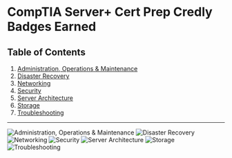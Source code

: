 # CompTIA Server+ Cert Prep Credly Badges Earned
## Table of Contents
1.  [Administration, Operations & Maintenance]()
2.  [Disaster Recovery]()
3.  [Networking]()
4.  [Security]()
5.  [Server Architecture]()
6.  [Storage]()
7.  [Troubleshooting]()
---
![Administration, Operations & Maintenance](https://github.com/iamroot-GitHub/CompTIA-Server-Plus-Cert-Prep-Credly-Badges-Earned/blob/978120824369ced142efea81a7b460a78a85cbff/CompTIA%20Server%2B%20Cert%20Prep/CompTIA%20Server%2B%20Cert%20Prep%20Administration%2C%20Operations%20%26%20Maintenance.png)
![Disaster Recovery](https://github.com/iamroot-GitHub/CompTIA-Server-Plus-Cert-Prep-Credly-Badges-Earned/blob/cc0435c79fbf08c3d19dbc98d49c24296f1999c8/CompTIA%20Server%2B%20Cert%20Prep/CompTIA%20Server%2B%20Cert%20Prep%20Disaster%20Recovery.png)
![Networking](https://github.com/iamroot-GitHub/CompTIA-Server-Plus-Cert-Prep-Credly-Badges-Earned/blob/a4d509ff0b5db775640cbfcdb63cb3bc6923393e/CompTIA%20Server%2B%20Cert%20Prep/CompTIA%20Server%2B%20Cert%20Prep%20Networking.png)
![Security](https://github.com/iamroot-GitHub/CompTIA-Server-Plus-Cert-Prep-Credly-Badges-Earned/blob/a4d509ff0b5db775640cbfcdb63cb3bc6923393e/CompTIA%20Server%2B%20Cert%20Prep/CompTIA%20Server%2B%20Cert%20Prep%20Security.png)
![Server Architecture](https://github.com/iamroot-GitHub/CompTIA-Server-Plus-Cert-Prep-Credly-Badges-Earned/blob/a4d509ff0b5db775640cbfcdb63cb3bc6923393e/CompTIA%20Server%2B%20Cert%20Prep/CompTIA%20Server%2B%20Cert%20Prep%20Server%20Architecture.png)
![Storage](https://github.com/iamroot-GitHub/CompTIA-Server-Plus-Cert-Prep-Credly-Badges-Earned/blob/a4d509ff0b5db775640cbfcdb63cb3bc6923393e/CompTIA%20Server%2B%20Cert%20Prep/CompTIA%20Server%2B%20Cert%20Prep%20Storage.png)
![Troubleshooting](https://github.com/iamroot-GitHub/CompTIA-Server-Plus-Cert-Prep-Credly-Badges-Earned/blob/a4d509ff0b5db775640cbfcdb63cb3bc6923393e/CompTIA%20Server%2B%20Cert%20Prep/CompTIA%20Server%2B%20Cert%20Prep%20Troubleshooting.png)
